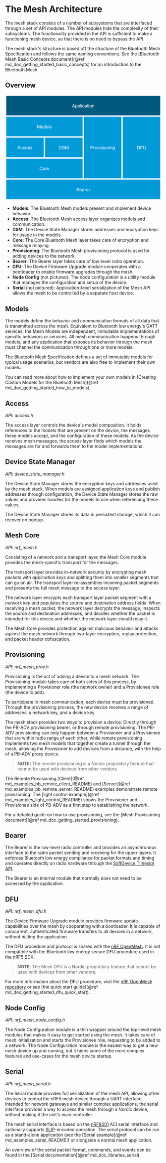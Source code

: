 # The Mesh Architecture

The mesh stack consists of a number of subsystems that are interfaced through a set of API modules. The API modules hide the complexity of their subsystems. The functionality provided in the API is sufficient to make a functioning mesh device, so that there is no need to bypass the API.

The mesh stack's structure is based off the structure of the Bluetooth Mesh Specification and follows the same naming conventions. See the [Bluetooth Mesh Basic Concepts document](@ref md_doc_getting_started_basic_concepts) for an introduction to the Bluetooth Mesh.

## Overview

 ![Basic Mesh architecture](img/basic_architecture.png)

- **Models**: The Bluetooth Mesh models present and implement device behavior.
- **Access**: The Bluetooth Mesh access layer organizes models and communication.
- **DSM**: The Device State Manager stores addresses and encryption keys for usage in the models.
- **Core**: The Core Bluetooth Mesh layer takes care of encryption and message relaying.
- **Provisioning**: The Bluetooth Mesh provisioning protocol is used for adding devices to the network.
- **Bearer**: The Bearer layer takes care of low-level radio operation.
- **DFU**: The Device Firmware Upgrade module cooperates with a bootloader to enable firmware upgrades through the mesh.
- **Node Config** (not pictured): The node configuration is a utility module that manages the configuration and setup of the device.
- **Serial** (not pictured): Application-level serialization of the Mesh API allows the mesh to be controlled by a separate host device.

## Models

The models define the behavior and communication formats of all data that is transmitted across the mesh. Equivalent to Bluetooth low energy's GATT services, the Mesh Models are independent, immutable implementations of specific behaviors or services. All mesh communication happens through models, and any application that exposes its behavior through the mesh must channel the communication through one or more models.

The Bluetooth Mesh Specification defines a set of immutable models for typical usage scenarios, but vendors are also free to implement their own models.

You can read more about how to implement your own models in [Creating Custom Models for the Bluetooth Mesh](@ref md_doc_getting_started_how_to_models).

## Access

*API: access.h*

The access layer controls the device's model composition. It holds references to the models that are present on the device, the messages these models accept, and the configuration of these models. As the device receives mesh messages, the access layer finds which models the messages are for and forwards them to the model implementations.

## Device State Manager

*API: device_state_manager.h*

The Device State Manager stores the encryption keys and addresses used by the mesh stack. When models are assigned application keys and publish addresses through configuration, the Device State Manager stores the raw values and provides handles for the models to use when referencing these values.

The Device State Manager stores its data in persistent storage, which it can recover on bootup.

## Mesh Core

*API: nrf_mesh.h*

Consisting of a network and a transport layer, the Mesh Core module provides the mesh-specific transport for the messages.

The transport layer provides in-network security by encrypting mesh packets with _application keys_ and splitting them into smaller segments that can go on air. The transport layer re-assembles incoming packet segments and presents the full mesh message to the access layer.

The network layer encrypts each transport layer packet segment with a _network key_ and populates the source and destination address fields. When receiving a mesh packet, the network layer decrypts the message, inspects the source and destination addresses, and decides whether the packet is intended for this device and whether the network layer should relay it.

The Mesh Core provides protection against malicious behavior and attacks against the mesh network through two-layer encryption, replay protection, and packet header obfuscation.

## Provisioning

*API: nrf_mesh_prov.h*

Provisioning is the act of adding a device to a mesh network. The Provisioning module takes care of both sides of this process, by implementing a Provisioner role (the network owner) and a Provisionee role (the device to add).

To participate in mesh communication, each device must be provisioned. Through the provisioning process, the new device receives a range of addresses, a network key, and a device key.

The mesh stack provides two ways to provision a device: Directly through the PB-ADV provisioning bearer, or through remote provisioning. The PB-ADV provisioning can only happen between a Provisioner and a Provisionee that are within radio range of each other, while remote provisioning implements two mesh models that together create a tunnel through the mesh, allowing the Provisioner to add devices from a distance, with the help of a PB-ADV proxy device.

> **NOTE:** The remote provisioning is a Nordic proprietary feature that cannot be used with devices from other vendors.

The Remote Provisioning [Client](@ref md_examples_pb_remote_client_README) and [Server](@ref md_examples_pb_remote_server_README) examples demonstrate remote provisioning. The [light control example](@ref md_examples_light_control_README) shows the Provisioner and Provisionee side of PB-ADV as a first step to establishing the network.

For a detailed guide on how to use provisioning, see the [Mesh Provisioning document](@ref md_doc_getting_started_provisioning).

## Bearer

The Bearer is the low-level radio controller and provides an asynchronous interface to the radio packet sending and receiving for the upper layers. It enforces Bluetooth low energy compliance for packet formats and timing and operates directly on radio hardware through the [SoftDevice Timeslot API](http://infocenter.nordicsemi.com/topic/com.nordic.infocenter.s132.sds/dita/softdevices/s130/concurrent_multiprotocol_tsl_api/concurrent_multiprotocol_tsl_api.html).

The Bearer is an internal module that normally does not need to be accessed by the application.

## DFU

*API: nrf_mesh_dfu.h*

The Device Firmware Upgrade module provides firmware update capabilities over the mesh by cooperating with a bootloader. It is capable of concurrent, authenticated firmware transfers to all devices in a network, without halting the application.

The DFU procedure and protocol is shared with the [nRF OpenMesh](https://github.com/NordicSemiconductor/nRF51-ble-bcast-mesh). It is not compatible with the Bluetooth low energy secure DFU procedure used in the nRF5 SDK.

> **NOTE**: The Mesh DFU is a Nordic proprietary feature that cannot be used with devices from other vendors.

For more information about the DFU procedure, visit the [nRF OpenMesh repository](https://github.com/NordicSemiconductor/nRF51-ble-bcast-mesh/tree/master/nRF51/bootloader) or see [the quick start guide](@ref md_doc_getting_started_dfu_quick_start).

## Node Config

*API: nrf_mesh_node_config.h*

The Node Configuration module is a thin wrapper around the top-level mesh modules that makes it easy to get started using the mesh. It takes care of mesh initialization and starts the Provisionee role, requesting to be added to a network. The Node Configuration module is the easiest way to get a new mesh device up and running, but it hides some of the more complex features and use-cases for the mesh device startup.

## Serial

*API: nrf_mesh_serial.h*

The Serial module provides full serialization of the mesh API, allowing other devices to control the nRF5 mesh device through a UART interface. Intended for network gateways and similar complex applications, the serial interface provides a way to access the mesh through a Nordic device, without making it the unit's main controller.

The mesh serial interface is based on the [nRF8001](http://www.nordicsemi.com/eng/Products/Bluetooth-low-energy/nRF8001) ACI serial interface and optionally supports [SLIP](https://en.wikipedia.org/wiki/Serial_Line_Internet_Protocol)-encoded operation. The serial protocol can be run as a stand-alone application (see the [Serial example](@ref md_examples_serial_README)) or alongside a normal mesh application.

An overview of the serial packet format, commands, and events can be found in the [Serial documentation](@ref md_doc_libraries_serial).
